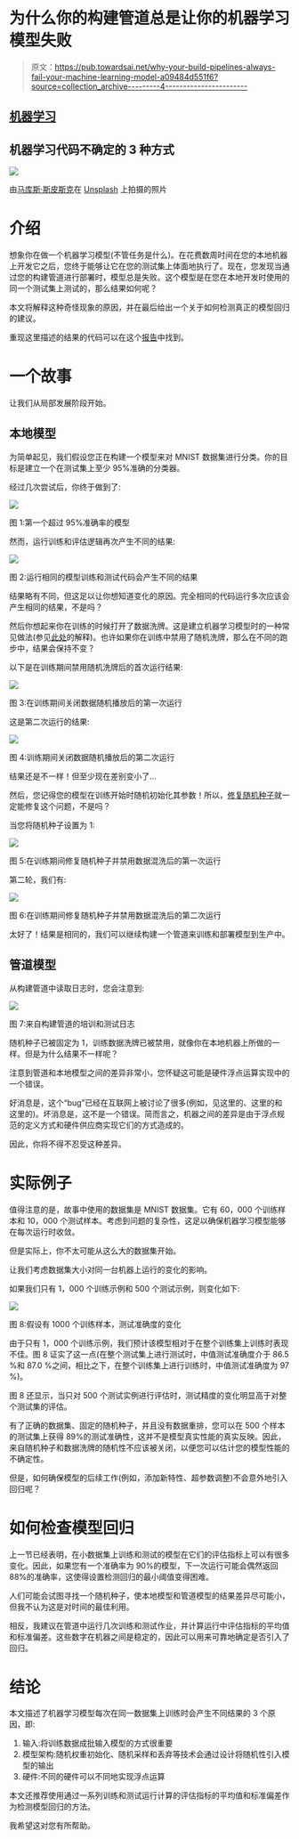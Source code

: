 # 为什么你的构建管道总是让你的机器学习模型失败

> 原文：<https://pub.towardsai.net/why-your-build-pipelines-always-fail-your-machine-learning-model-a09484d551f6?source=collection_archive---------4----------------------->

## [机器学习](https://towardsai.net/p/category/machine-learning)

## 机器学习代码不确定的 3 种方式

![](img/6e19436055da69b64b2cd52bea635190.png)

由[马库斯·斯皮斯克](https://unsplash.com/@markusspiske?utm_source=medium&utm_medium=referral)在 [Unsplash](https://unsplash.com?utm_source=medium&utm_medium=referral) 上拍摄的照片

# 介绍

想象你在做一个机器学习模型(不管任务是什么)。在花费数周时间在您的本地机器上开发它之后，您终于能够让它在您的测试集上体面地执行了。现在，您发现当通过您的构建管道进行部署时，模型总是失败。这个模型是在您在本地开发时使用的同一个测试集上测试的，那么结果如何呢？

本文将解释这种奇怪现象的原因，并在最后给出一个关于如何检测真正的模型回归的建议。

重现这里描述的结果的代码可以在这个[报告](https://github.com/hsm207/why_models_fail)中找到。

# 一个故事

让我们从局部发展阶段开始。

## 本地模型

为简单起见，我们假设您正在构建一个模型来对 MNIST 数据集进行分类。你的目标是建立一个在测试集上至少 95%准确的分类器。

经过几次尝试后，你终于做到了:

![](img/b4d281fe2ff61e1734584219dfe3686c.png)

图 1:第一个超过 95%准确率的模型

然而，运行训练和评估逻辑再次产生不同的结果:

![](img/48929417c3bcb14714230bfe3ddd6012.png)

图 2:运行相同的模型训练和测试代码会产生不同的结果

结果略有不同，但这足以让你想知道变化的原因。完全相同的代码运行多次应该会产生相同的结果，不是吗？

然后你想起来你在训练的时候打开了数据洗牌。这是建立机器学习模型时的一种常见做法(参见[此处](https://datascience.stackexchange.com/questions/24511/why-should-the-data-be-shuffled-for-machine-learning-tasks)的解释)。也许如果你在训练中禁用了随机洗牌，那么在不同的跑步中，结果会保持不变？

以下是在训练期间禁用随机洗牌后的首次运行结果:

![](img/90dde3982284f1382a6d24d5172f446a.png)

图 3:在训练期间关闭数据随机播放后的第一次运行

这是第二次运行的结果:

![](img/0a45e9e3daa48827352a855cb26da330.png)

图 4:训练期间关闭数据随机播放后的第二次运行

结果还是不一样！但至少现在差别变小了…

然后，您记得您的模型在训练开始时随机初始化其参数！所以，[修复随机种子](https://github.com/tensorflow/tensorflow/blob/c256c071bb26e1e13b4666d1b3e229e110bc914a/tensorflow/python/framework/random_seed.py#L215-L216)就一定能修复这个问题，不是吗？

当您将随机种子设置为 1:

![](img/3f8f37922bacebab0d77e3c0b67bb48e.png)

图 5:在训练期间修复随机种子并禁用数据混洗后的第一次运行

第二轮，我们有:

![](img/879883e0ebaed32ce679de375a1390f6.png)

图 6:在训练期间修复随机种子并禁用数据混洗后的第二次运行

太好了！结果是相同的，我们可以继续构建一个管道来训练和部署模型到生产中。

## 管道模型

从构建管道中读取日志时，您会注意到:

![](img/43bf6c0f2b2ebb347ed06e5d7284756d.png)

图 7:来自构建管道的培训和测试日志

随机种子已被固定为 1，训练数据洗牌已被禁用，就像你在本地机器上所做的一样。但是为什么结果不一样呢？

注意到管道和本地模型之间的差异非常小，您怀疑这可能是硬件浮点运算实现中的一个错误。

好消息是，这个“bug”已经在互联网上被讨论了很多(例如，见这里的、这里的和这里的)。坏消息是，这不是一个错误。简而言之，机器之间的差异是由于浮点规范的定义方式和硬件供应商实现它们的方式造成的。

因此，你将不得不忍受这种差异。

# 实际例子

值得注意的是，故事中使用的数据集是 MNIST 数据集。它有 60，000 个训练样本和 10，000 个测试样本。考虑到问题的复杂性，这足以确保机器学习模型能够在每次运行时收敛。

但是实际上，你不太可能从这么大的数据集开始。

让我们考虑数据集大小对同一台机器上运行的变化的影响。

如果我们只有 1，000 个训练示例和 500 个测试示例，则变化如下:

![](img/c7433b1bc3c066727f17638afa78fb2e.png)

图 8:假设有 1000 个训练样本，测试准确度的变化

由于只有 1，000 个训练示例，我们预计该模型相对于在整个训练集上训练时表现不佳。图 8 证实了这一点(在整个测试集上进行测试时，中值测试准确度介于 86.5 %和 87.0 %之间，相比之下，在整个训练集上进行训练时，中值测试准确度为 97 %)。

图 8 还显示，当只对 500 个测试实例进行评估时，测试精度的变化明显高于对整个测试集的评估。

有了正确的数据集、固定的随机种子，并且没有数据重排，您可以在 500 个样本的测试集上获得 89%的测试准确性，这并不是模型真实性能的真实反映。因此，来自随机种子和数据洗牌的随机性不应该被关闭，以便您可以估计您的模型性能的不确定性。

但是，如何确保模型的后续工作(例如，添加新特性、超参数调整)不会意外地引入回归呢？

# 如何检查模型回归

上一节已经表明，在小数据集上训练和测试的模型在它们的评估指标上可以有很多变化。因此，如果您有一个准确率为 90%的模型，下一次运行可能会偶然返回 88%的准确率，这使得设置检测回归的最小阈值变得困难。

人们可能会试图寻找一个随机种子，使本地模型和管道模型的结果差异尽可能小，但我不认为这是对时间的最佳利用。

相反，我建议在管道中运行几次训练和测试作业，并计算运行中评估指标的平均值和标准偏差。这些数字在机器之间是稳定的，因此可以用来可靠地确定是否引入了回归。

# 结论

本文描述了机器学习模型每次在同一数据集上训练时会产生不同结果的 3 个原因，即:

1.  输入:将训练数据成批输入模型的方式很重要
2.  模型架构:随机权重初始化、随机采样和丢弃等技术会通过设计将随机性引入模型的输出
3.  硬件:不同的硬件可以不同地实现浮点运算

本文还推荐使用通过一系列训练和测试运行计算的评估指标的平均值和标准偏差作为检测模型回归的方法。

我希望这对您有所帮助。